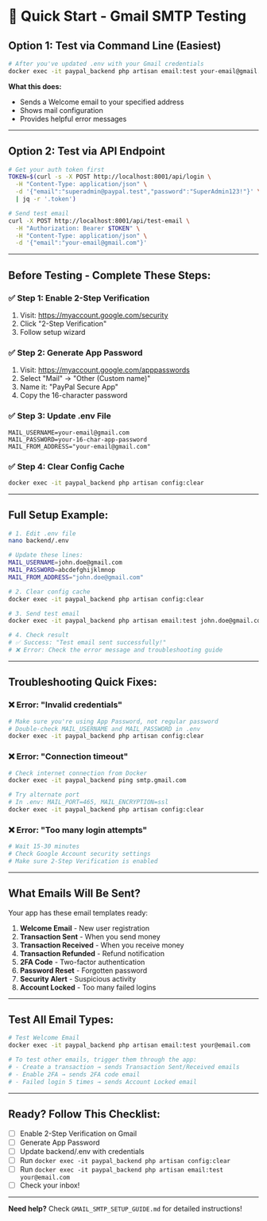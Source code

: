 # 🚀 Quick Start - Gmail SMTP Testing

## **Option 1: Test via Command Line (Easiest)**

```bash
# After you've updated .env with your Gmail credentials
docker exec -it paypal_backend php artisan email:test your-email@gmail.com
```

**What this does:**
- Sends a Welcome email to your specified address
- Shows mail configuration
- Provides helpful error messages

---

## **Option 2: Test via API Endpoint**

```bash
# Get your auth token first
TOKEN=$(curl -s -X POST http://localhost:8001/api/login \
  -H "Content-Type: application/json" \
  -d '{"email":"superadmin@paypal.test","password":"SuperAdmin123!"}' \
  | jq -r '.token')

# Send test email
curl -X POST http://localhost:8001/api/test-email \
  -H "Authorization: Bearer $TOKEN" \
  -H "Content-Type: application/json" \
  -d '{"email":"your-email@gmail.com"}'
```

---

## **Before Testing - Complete These Steps:**

### ✅ Step 1: Enable 2-Step Verification
1. Visit: https://myaccount.google.com/security
2. Click "2-Step Verification"
3. Follow setup wizard

### ✅ Step 2: Generate App Password
1. Visit: https://myaccount.google.com/apppasswords
2. Select "Mail" → "Other (Custom name)"
3. Name it: "PayPal Secure App"
4. Copy the 16-character password

### ✅ Step 3: Update .env File
```env
MAIL_USERNAME=your-email@gmail.com
MAIL_PASSWORD=your-16-char-app-password
MAIL_FROM_ADDRESS="your-email@gmail.com"
```

### ✅ Step 4: Clear Config Cache
```bash
docker exec -it paypal_backend php artisan config:clear
```

---

## **Full Setup Example:**

```bash
# 1. Edit .env file
nano backend/.env

# Update these lines:
MAIL_USERNAME=john.doe@gmail.com
MAIL_PASSWORD=abcdefghijklmnop
MAIL_FROM_ADDRESS="john.doe@gmail.com"

# 2. Clear config cache
docker exec -it paypal_backend php artisan config:clear

# 3. Send test email
docker exec -it paypal_backend php artisan email:test john.doe@gmail.com

# 4. Check result
# ✅ Success: "Test email sent successfully!"
# ❌ Error: Check the error message and troubleshooting guide
```

---

## **Troubleshooting Quick Fixes:**

### ❌ Error: "Invalid credentials"
```bash
# Make sure you're using App Password, not regular password
# Double-check MAIL_USERNAME and MAIL_PASSWORD in .env
docker exec -it paypal_backend php artisan config:clear
```

### ❌ Error: "Connection timeout"
```bash
# Check internet connection from Docker
docker exec -it paypal_backend ping smtp.gmail.com

# Try alternate port
# In .env: MAIL_PORT=465, MAIL_ENCRYPTION=ssl
docker exec -it paypal_backend php artisan config:clear
```

### ❌ Error: "Too many login attempts"
```bash
# Wait 15-30 minutes
# Check Google Account security settings
# Make sure 2-Step Verification is enabled
```

---

## **What Emails Will Be Sent?**

Your app has these email templates ready:

1. **Welcome Email** - New user registration
2. **Transaction Sent** - When you send money
3. **Transaction Received** - When you receive money
4. **Transaction Refunded** - Refund notification
5. **2FA Code** - Two-factor authentication
6. **Password Reset** - Forgotten password
7. **Security Alert** - Suspicious activity
8. **Account Locked** - Too many failed logins

---

## **Test All Email Types:**

```bash
# Test Welcome Email
docker exec -it paypal_backend php artisan email:test your@email.com

# To test other emails, trigger them through the app:
# - Create a transaction → sends Transaction Sent/Received emails
# - Enable 2FA → sends 2FA code email
# - Failed login 5 times → sends Account Locked email
```

---

## **Ready? Follow This Checklist:**

- [ ] Enable 2-Step Verification on Gmail
- [ ] Generate App Password
- [ ] Update backend/.env with credentials
- [ ] Run `docker exec -it paypal_backend php artisan config:clear`
- [ ] Run `docker exec -it paypal_backend php artisan email:test your@email.com`
- [ ] Check your inbox!

---

**Need help?** Check `GMAIL_SMTP_SETUP_GUIDE.md` for detailed instructions!
